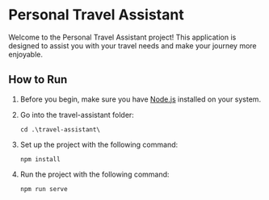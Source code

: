 # Personal Travel Assistant

Welcome to the Personal Travel Assistant project! This application is designed to assist you with your travel needs and make your journey more enjoyable.

## How to Run
<ol>
    <li>
        <p>
            Before you begin, make sure you have <a href="https://nodejs.org/en/download/current">Node.js</a> installed on your system.
        </p>
    </li>
    <li>
        <p>Go into the travel-assistant folder:</p>
        <code>cd .\travel-assistant\</code>
    </li>
    <li>
        <p>Set up the project with the following command:</p>
        <code>npm install</code>
    </li>
    <li>
        <p>Run the project with the following command:</p>
        <code>npm run serve</code>
    </li>
</ol>
